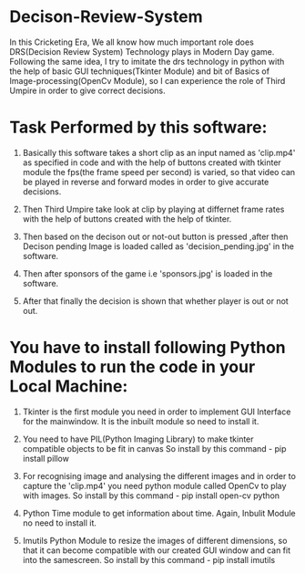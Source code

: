 # Decison-Review-System

In this Cricketing Era, We all know how much important role does DRS(Decision Review System) Technology plays in
Modern Day game.
Following the same idea, I try to imitate the drs technology in python with the help of 
basic GUI techniques(Tkinter Module) and bit of Basics of Image-processing(OpenCv Module), so 
I can experience the role of Third Umpire in order to give correct decisions.

# Task Performed by this software:

1. Basically this software takes a short clip as an input named as 'clip.mp4' as specified in code
and with the help of buttons created with tkinter module the fps(the frame speed per second) is 
varied, so that video can be played in reverse and forward modes in order to give accurate decisions.

2. Then Third Umpire take look at clip by playing at differnet frame rates with the help of buttons 
   created with the help of tkinter.
   
3. Then based on the decison out or not-out button is pressed ,after then Decison pending Image is loaded called as 'decision_pending.jpg' in the software.

4. Then after sponsors of the game i.e 'sponsors.jpg' is loaded in the software.

5. After that finally the decision is shown that whether player is out or not out.
   
# You have to install following Python Modules to run the code in your Local Machine:

1. Tkinter is the first module you need in order to implement GUI Interface for the mainwindow.
  It is the inbuilt module so need to install it.
  
2. You need to have PIL(Python Imaging Library) to make tkinter compatible objects to be fit in canvas
  So install by this command - 
  pip install pillow
  
3. For recognising image and analysing the different images and in order to capture the 'clip.mp4'
  you need python module called OpenCv to play with images.
  So install by this command -
  pip install open-cv python
  
4. Python Time module to get information about time.
  Again, Inbulit Module no need to install it.
  
5. Imutils Python Module to resize the images of different dimensions, so that 
  it can become compatible with our created GUI window and can fit into the samescreen.
  So install by this command - 
  pip install imutils
   
    
